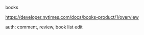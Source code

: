 books

https://developer.nytimes.com/docs/books-product/1/overview

auth: comment, review, book list edit 